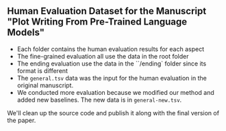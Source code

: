 ## Human Evaluation Dataset for the Manuscript "Plot Writing From Pre-Trained Language Models"

- Each folder contains the human evaluation results for each aspect
- The fine-grained evaluation all use the data in the root folder
- The ending evaluation use the data in the ``/ending` folder since its format is different
- The `general.tsv` data was the input for the human evaluation in the original manuscript.
- We conducted more evaluation because we modified our method and added new baselines. The new data is in `general-new.tsv`.

We'll clean up the source code and publish it along with the final version of the paper.
